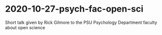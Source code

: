 # 2020-10-27-psych-fac-open-sci
Short talk given by Rick Gilmore to the PSU Psychology Department faculty about open science
